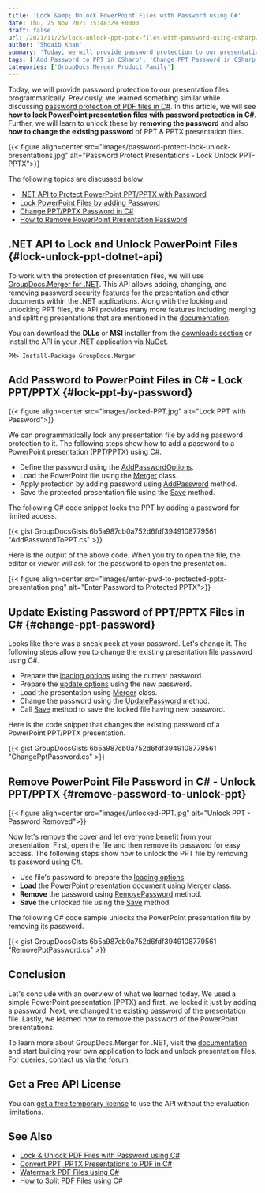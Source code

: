 ```yaml
---
title: 'Lock &amp; Unlock PowerPoint Files with Password using C#'
date: Thu, 25 Nov 2021 15:48:29 +0000
draft: false
url: /2021/11/25/lock-unlock-ppt-pptx-files-with-password-using-csharp/
author: 'Shoaib Khan'
summary: 'Today, we will provide password protection to our presentation files programmatically. In this article, we will see **how to lock **PowerPoint presentation files** with password protection in C#**. Further, we will learn to unlock these by **removing the password** and also **how to change the existing password** of PPT & PPTX presentation files.'
tags: ['Add Password to PPT in CSharp', 'Change PPT Password in CSharp', 'Lock PPT in CSharp', 'Remove Password in CSharp', 'Unlock Files in CSharp']
categories: ['GroupDocs.Merger Product Family']
---
```


Today, we will provide password protection to our presentation files programmatically. Previously, we learned something similar while discussing [password protection of PDF files in C#](https://blog.groupdocs.com/2021/11/17/lock-unlock-pdf-files-with-password-using-csharp/). In this article, we will see **how to lock **PowerPoint presentation files** with password protection in C#**. Further, we will learn to unlock these by **removing the password** and also **how to change the existing password** of PPT & PPTX presentation files.



{{< figure align=center src="images/password-protect-lock-unlock-presentations.jpg" alt="Password Protect Presentations - Lock Unlock PPT-PPTX">}}


The following topics are discussed below:

*   [.NET API to Protect PowerPoint PPT/PPTX with Password](#lock-unlock-ppt-dotnet-api)
*   [Lock PowerPoint Files by adding Password](#lock-ppt-by-password)
*   [Change PPT/PPTX Password in C#](#change-ppt-password)
*   [How to Remove PowerPoint Presentation Password](#remove-password-to-unlock-ppt)

## .NET API to Lock and Unlock PowerPoint Files {#lock-unlock-ppt-dotnet-api}

To work with the protection of presentation files, we will use [GroupDocs.Merger for .NET](https://products.groupdocs.com/merger/net/). This API allows adding, changing, and removing password security features for the presentation and other documents within the .NET applications. Along with the locking and unlocking PPT files, the API provides many more features including merging and splitting presentations that are mentioned in the [documentation](https://docs.groupdocs.com/merger/net/).

You can download the **DLLs** or **MSI** installer from the [downloads section](https://downloads.groupdocs.com/merger) or install the API in your .NET application via [NuGet](https://www.nuget.org/packages/groupdocs.merger).

```
PM> Install-Package GroupDocs.Merger
```

## Add Password to PowerPoint Files in C# - Lock PPT/PPTX {#lock-ppt-by-password}



{{< figure align=center src="images/locked-PPT.jpg" alt="Lock PPT with Password">}}


We can programmatically lock any presentation file by adding password protection to it. The following steps show how to add a password to a PowerPoint presentation (PPT/PPTX) using C#.

*   Define the password using the [AddPasswordOptions](https://apireference.groupdocs.com/merger/net/groupdocs.merger.domain.options/addpasswordoptions).
*   Load the PowerPoint file using the [Merger](https://apireference.groupdocs.com/merger/net/groupdocs.merger/merger) class.
*   Apply protection by adding password using [AddPassword](https://apireference.groupdocs.com/merger/net/groupdocs.merger/merger/methods/addpassword) method.
*   Save the protected presentation file using the [Save](https://apireference.groupdocs.com/merger/net/groupdocs.merger/merger/methods/save/index) method.

The following C# code snippet locks the PPT by adding a password for limited access.

{{< gist GroupDocsGists 6b5a987cb0a752d6fdf3949108779561 "AddPasswordToPPT.cs" >}}

Here is the output of the above code. When you try to open the file, the editor or viewer will ask for the password to open the presentation.



{{< figure align=center src="images/enter-pwd-to-protected-pptx-presentation.png" alt="Enter Password to Protected PPTX">}}


## Update Existing Password of PPT/PPTX Files in C# {#change-ppt-password}

Looks like there was a sneak peek at your password. Let's change it. The following steps allow you to change the existing presentation file password using C#.

*   Prepare the [loading options](https://apireference.groupdocs.com/merger/net/groupdocs.merger.domain.options/loadoptions) using the current password.
*   Prepare the [update options](https://apireference.groupdocs.com/merger/net/groupdocs.merger.domain.options/updatepasswordoptions) using the new password.
*   Load the presentation using [Merger](https://apireference.groupdocs.com/merger/net/groupdocs.merger/merger) class.
*   Change the password using the [UpdatePassword](https://apireference.groupdocs.com/merger/net/groupdocs.merger/merger/methods/updatepassword) method.
*   Call [Save](https://apireference.groupdocs.com/merger/net/groupdocs.merger/merger/methods/save/index) method to save the locked file having new password.

Here is the code snippet that changes the existing password of a PowerPoint PPT/PPTX presentation.

{{< gist GroupDocsGists 6b5a987cb0a752d6fdf3949108779561 "ChangePptPassword.cs" >}}

## Remove PowerPoint File Password in C# - Unlock PPT/PPTX {#remove-password-to-unlock-ppt}



{{< figure align=center src="images/unlocked-PPT.jpg" alt="Unlock PPT - Password Removed">}}


Now let's remove the cover and let everyone benefit from your presentation. First, open the file and then remove its password for easy access. The following steps show how to unlock the PPT file by removing its password using C#.

*   Use file's password to prepare the [loading options](https://apireference.groupdocs.com/merger/net/groupdocs.merger.domain.options/loadoptions).
*   **Load** the PowerPoint presentation document using [Merger](https://apireference.groupdocs.com/merger/net/groupdocs.merger/merger) class.
*   **Remove** the password using [RemovePassword](https://apireference.groupdocs.com/merger/net/groupdocs.merger/merger/methods/removepassword) method.
*   **Save** the unlocked file using the [Save](https://apireference.groupdocs.com/merger/net/groupdocs.merger/merger/methods/save/index) method.

The following C# code sample unlocks the PowerPoint presentation file by removing its password.

{{< gist GroupDocsGists 6b5a987cb0a752d6fdf3949108779561 "RemovePptPassword.cs" >}}

## Conclusion

Let's conclude with an overview of what we learned today. We used a simple PowerPoint presentation (PPTX) and first, we locked it just by adding a password. Next, we changed the existing password of the presentation file. Lastly, we learned how to remove the password of the PowerPoint presentations.

To learn more about GroupDocs.Merger for .NET, visit the [documentation](https://docs.groupdocs.com/merger) and start building your own application to lock and unlock presentation files. For queries, contact us via the [forum](https://forum.groupdocs.com/).

## Get a Free API License

You can [get a free temporary license](https://purchase.groupdocs.com/temporary-license) to use the API without the evaluation limitations.

## See Also

*   [Lock & Unlock PDF Files with Password using C#](https://blog.groupdocs.com/2021/11/17/lock-unlock-pdf-files-with-password-using-csharp/)
*   [Convert PPT, PPTX Presentations to PDF in C#](https://blog.groupdocs.com/2020/03/05/convert-presentations-pptx-ppt-to-pdf-in-csharp/)
*   [Watermark PDF Files using C#](https://blog.groupdocs.com/2021/07/27/watermark-pdf-files-using-csharp/)
*   [How to Split PDF Files using C#](https://blog.groupdocs.com/2021/10/11/split-pdf-files-in-csharp/)




